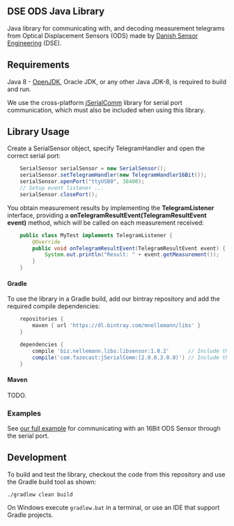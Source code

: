 DSE ODS Java Library
---------------------

Java library for communicating with, and decoding measurement telegrams from Optical Displacement Sensors (ODS) made by [Danish Sensor Engineering](https://www.danish-sensor-engineering.com) (DSE).

## Requirements

Java 8 - [OpenJDK](https://adoptopenjdk.net/), Oracle JDK, or any other Java JDK-8, is required to build and run.

We use the cross-platform [jSerialComm](https://fazecast.github.io/jSerialComm/) library for serial port communication, which must also be included when using this library.

## Library Usage

Create a SerialSensor object, specify TelegramHandler and open the correct serial port:

```java
    SerialSensor serialSensor = new SerialSensor();
    serialSensor.setTelegramHandler(new TelegramHandler16Bit());
    serialSensor.openPort("ttyUSB0", 38400);
    // Setup event listener ...
    serialSensor.closePort();
```

You obtain measurement results by implementing the **TelegramListener** interface, providing a **onTelegramResultEvent(TelegramResultEvent event)** method, which will be called on each measurement received:

```java
    public class MyTest implements TelegramListener {
        @Override
        public void onTelegramResultEvent(TelegramResultEvent event) {
            System.out.println("Result: " + event.getMeasurement());
        }
    }
```

#### Gradle

To use the library in a Gradle build, add our bintray repository and add the required compile dependencies:


```groovy
    repositories {
        maven { url 'https://dl.bintray.com/mnellemann/libs' }
    }

    dependencies {
        compile 'biz.nellemann.libs:libsensor:1.0.2'      // Include the DSE library
        compile('com.fazecast:jSerialComm:[2.0.0,3.0.0)') // Include the jSerialComm library
    }
```


#### Maven

TODO.


### Examples

See [our full example](https://bitbucket.org/nellemann_biz/libsensor/src/master/src/main/java/biz/nellemann/libsensor/SerialDemo.java) for communicating with an 16Bit ODS Sensor through the serial port.


## Development

To build and test the library, checkout the code from this repository and use the Gradle build tool as shown:

    ./gradlew clean build

On Windows execute ```gradlew.bat``` in a terminal, or use an IDE that support Gradle projects.
